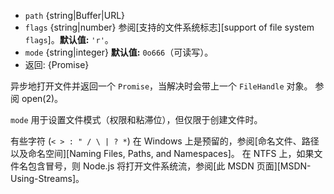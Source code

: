 <!-- YAML
added: v10.0.0
changes:
  - version: v11.1.0
    pr-url: https://github.com/nodejs/node/pull/23767
    description: The `flags` argument is now optional and defaults to `'r'`.
-->

* `path` {string|Buffer|URL}
* `flags` {string|number} 参阅[支持的文件系统标志][support of file system `flags`]。**默认值:** `'r'`。
* `mode` {string|integer} **默认值:** `0o666`（可读写）。
* 返回: {Promise}

异步地打开文件并返回一个 `Promise`，当解决时会带上一个 `FileHandle` 对象。
参阅 open(2)。

`mode` 用于设置文件模式（权限和粘滞位），但仅限于创建文件时。

有些字符 (`< > : " / \ | ? *`) 在 Windows 上是预留的，参阅[命名文件、路径以及命名空间][Naming Files, Paths, and Namespaces]。
在 NTFS 上，如果文件名包含冒号，则 Node.js 将打开文件系统流，参阅[此 MSDN 页面][MSDN-Using-Streams]。

